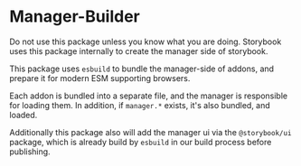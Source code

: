 # Manager-Builder

Do not use this package unless you know what you are doing.
Storybook uses this package internally to create the manager side of storybook.

This package uses `esbuild` to bundle the manager-side of addons, and prepare it for modern ESM supporting browsers.

Each addon is bundled into a separate file, and the manager is responsible for loading them.
In addition, if `manager.*` exists, it's also bundled, and loaded.

Additionally this package also will add the manager ui via the `@storybook/ui` package, which is already build by `esbuild` in our build process before publishing.
